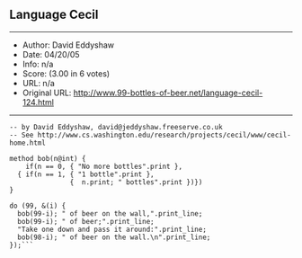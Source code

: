 
## Language Cecil ##
---
- Author: David Eddyshaw
- Date: 04/20/05
- Info: n/a
- Score:  (3.00 in 6 votes)
- URL: n/a
- Original URL: http://www.99-bottles-of-beer.net/language-cecil-124.html
---

```-- 99 Bottles of Beer in Cecil
-- by David Eddyshaw, david@jeddyshaw.freeserve.co.uk
-- See http://www.cs.washington.edu/research/projects/cecil/www/cecil-home.html

method bob(n@int) {
    if(n == 0, { "No more bottles".print },
  { if(n == 1, { "1 bottle".print },
               {  n.print; " bottles".print })})
}

do (99, &(i) {
  bob(99-i); " of beer on the wall,".print_line;
  bob(99-i); " of beer;".print_line;
  "Take one down and pass it around:".print_line;
  bob(98-i); " of beer on the wall.\n".print_line;
});```